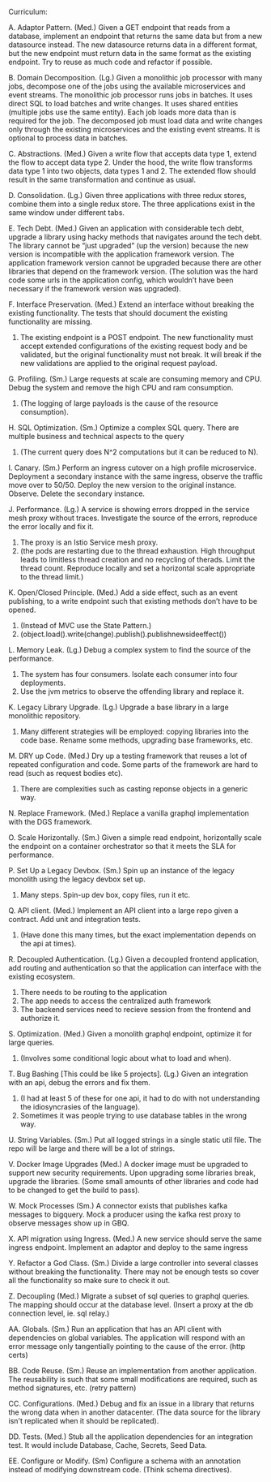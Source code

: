 Curriculum:

A. Adaptor Pattern. (Med.)
Given a GET endpoint that reads from a database, implement an endpoint that returns the same data but from a new datasource instead.
The new datasource returns data in a different format, but the new endpoint must return data in the same format as the existing endpoint.
Try to reuse as much code and refactor if possible.

B. Domain Decomposition. (Lg.)
Given a monolithic job processor with many jobs, decompose one of the jobs using the available microservices and event streams.
The monolithic job processor runs jobs in batches. It uses direct SQL to load batches and write changes. It uses shared entities (multiple jobs use the same entity). Each job loads more data than is required for the job.
The decomposed job must load data and write changes only through the existing microservices and the existing event streams. It is optional to process data in batches.

C. Abstractions. (Med.)
Given a write flow that accepts data type 1, extend the flow to accept data type 2.
Under the hood, the write flow transforms data type 1 into two objects, data types 1 and 2. The extended flow should result in the same transformation and continue as usual.

D. Consolidation. (Lg.)
Given three applications with three redux stores, combine them into a single redux store.
The three applications exist in the same window under different tabs.

E. Tech Debt.  (Med.)
Given an application with considerable tech debt, upgrade a library using hacky methods that navigates around the tech debt.
The library cannot be “just upgraded” (up the version) because the new version is incompatible with the application framework version. The application framework version cannot be upgraded because there are other libraries that depend on the framework version.
(The solution was the hard code some urls in the application config, which wouldn’t have been necessary if the framework version was upgraded).

F. Interface Preservation. (Med.)
Extend an interface without breaking the existing functionality. The tests that should document the existing functionality are missing.
1. The existing endpoint is a POST endpoint. The new functionality must accept extended configurations of the existing request body and be validated, but the original functionality must not break. It will break if the new validations are applied to the original request payload.

G. Profiling. (Sm.)
Large requests at scale are consuming memory and CPU. Debug the system and remove the high CPU and ram consumption.
1. (The logging of large payloads is the cause of the resource consumption).

H. SQL Optimization. (Sm.)
Optimize a complex SQL query. There are multiple business and technical aspects to the query
1. (The current query does N^2 computations but it can be reduced to N).

I. Canary. (Sm.)
Perform an ingress cutover on a high profile microservice. Deployment a secondary instance with the same ingress, observe the traffic move over to 50/50. Deploy the new version to the original instance. Observe. Delete the secondary instance.

J.  Performance. (Lg.)
A service is showing errors dropped in the service mesh proxy without traces. Investigate the source of the errors, reproduce the error locally and fix it.
1. The proxy is an Istio Service mesh proxy.
2. (the pods are restarting due to the thread exhaustion. High throughput leads to limitless thread creation and no recycling of therads. Limit the thread count. Reproduce locally and set a horizontal scale appropriate to the thread limit.)

K. Open/Closed Principle. (Med.)
Add a side effect, such as an event publishing, to a write endpoint such that existing methods don’t have to be opened.
1. (Instead of MVC use the State Pattern.)
2. (object.load().write(change).publish().publishnewsideeffect())

L. Memory Leak. (Lg.)
Debug a complex system to find the source of the performance.
1. The system has four consumers. Isolate each consumer into four deployments.
2. Use the jvm metrics to observe the offending library and replace it.

K. Legacy Library Upgrade. (Lg.)
Upgrade a base library in a large monolithic repository.
1. Many different strategies will be employed: copying libraries into the code base. Rename some methods, upgrading base frameworks, etc.

M. DRY up Code. (Med.)
Dry up a testing framework that reuses a lot of repeated configuration and code. Some parts of the framework are hard to read (such as request bodies etc).
1. There are complexities such as casting reponse objects in a generic way.

N. Replace Framework. (Med.)
Replace a vanilla graphql implementation with the DGS framework.

O. Scale Horizontally. (Sm.)
Given a simple read endpoint, horizontally scale the endpoint on a container orchestrator so that it meets the SLA for performance.

P. Set Up a Legacy Devbox. (Sm.)
Spin up an instance of the legacy monolith using the legacy devbox set up.
1. Many steps. Spin-up dev box, copy files, run it etc.

Q. API client. (Med.)
Implement an API client into a large repo given a contract. Add unit and integration tests.
1. (Have done this many times, but the exact implementation depends on the api at times).

R. Decoupled Authentication. (Lg.)
Given a decoupled frontend application, add routing and authentication so that the application can interface with the existing ecosystem.
1. There needs to be routing to the application
2. The app needs to access the centralized auth framework
3. The backend services need to recieve session from the frontend and authorize it.

S. Optimization. (Med.)
Given a monolith graphql endpoint, optimize it for large queries.
1. (Involves some conditional logic about what to load and when).

T. Bug Bashing [This could be like 5 projects]. (Lg.)
Given an integration with an api, debug the errors and fix them.
1. (I had at least 5 of these for one api, it had to do with not understanding the idiosyncrasies of the language).
2. Sometimes it was people trying to use database tables in the wrong way.

U. String Variables. (Sm.)
Put all logged strings in a single static util file. The repo will be large and there will be a lot of strings.

V. Docker Image Upgrades (Med.)
A docker image must be upgraded to support new security requirements. Upon upgrading some libraries break, upgrade the libraries.
(Some small amounts of other libraries and code had to be changed to get the build to pass).

W. Mock Processes (Sm.)
A connector exists that publishes kafka messages to bigquery. Mock a producer using the kafka rest proxy to observe messages show up in GBQ.

X. API migration using Ingress. (Med.)
A new service should serve the same ingress endpoint. Implement an adaptor and deploy to the same ingress

Y. Refactor a God Class. (Sm.)
Divide a large controller into several classes without breaking the functionality. There may not be enough tests so cover all the functionality so make sure to check it out.

Z. Decoupling (Med.)
Migrate a subset of sql queries to graphql queries. The mapping should occur at the database level.
(Insert a proxy at the db connection level, ie. sql relay.)

AA. Globals. (Sm.)
Run an application that has an API client with dependencies on global variables. The application will respond with an error message only tangentially pointing to the cause of the error. (http certs)

BB. Code Reuse. (Sm.)
Reuse an implementation from another application. The reusability is such that some small modifications are required, such as method signatures, etc. (retry pattern)

CC. Configurations. (Med.)
Debug and fix an issue in a library that returns the wrong data when in another datacenter. (The data source for the library isn't replicated when it should be replicated).

DD. Tests. (Med.)
Stub all the application dependencies for an integration test. It would include Database, Cache, Secrets, Seed Data.

EE. Configure or Modify. (Sm)
Configure a schema with an annotation instead of modifying downstream code. (Think schema directives).
